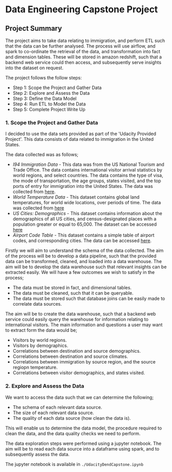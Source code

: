 # Data Engineering Capstone Project

## Project Summary

The project aims to take data relating to immigration, and perform ETL such that the data can be further analysed. The process will use airflow, and spark to co-ordinate the retrieval of the data, and transformation into fact and dimension tables. These will be stored in amazon redshift, such that a backend web service could then access, and subsequently serve insights into the dataset on request. 

The project follows the follow steps:
* Step 1: Scope the Project and Gather Data
* Step 2: Explore and Assess the Data
* Step 3: Define the Data Model
* Step 4: Run ETL to Model the Data
* Step 5: Complete Project Write Up

### 1. Scope the Project and Gather Data

I decided to use the data sets provided as part of the 'Udacity Provided Project'. This data consists of data related to immigration in the United States.

The data collected was as follows;

* *I94 Immigration Data* - This data was from the US National Tourism and Trade Office. The data contains international visitor arrival statistics by world regions, and select countries. The data contains the type of visa, the mode of transportation, the age groups, states visited, and the top ports of entry for immigration into the United States. The data was collected from [here](https://travel.trade.gov/research/reports/i94/historical/2016.html).
* *World Temperature Data* - This dataset contains global land temperatures, for world wide locations, over periods of time. The data was collected from [here](https://www.kaggle.com/berkeleyearth/climate-change-earth-surface-temperature-data)
* *US Cities: Demographics* - This dataset contains information about the demographics of all US cities, and census-designated places with a population greater or equal to 65,000. The dataset can be accessed [here](https://public.opendatasoft.com/explore/dataset/us-cities-demographics/export/)
* *Airport Code Table* - This dataset contains a simple table of airport codes, and corresponding cities. The data can be accessed [here](https://datahub.io/core/airport-codes#data).

Firstly we will aim to understand the schema of the data collected. The aim of the process will be to develop a data pipeline, such that the provided data can be transformed, cleaned, and loaded into a data warehouse. The aim will be to develop the data warehouse such that relevant insights can be extracted easily. We will have a few outcomes we wish to satisfy in the process;

* The data must be stored in fact, and dimensional tables.
* The data must be cleaned, such that it can be queryable. 
* The data must be stored such that database joins can be easily made to correlate data sources.

The aim will be to create the data warehouse, such that a backend web service could easily query the warehouse for information relating to international visitors. The main information and questions a user may want to extract form the data would be;

* Visitors by world regions.
* Visitors by demographics.
* Correlations between destination and source demographics.
* Correlations between destination and source climates.
* Correlations between immigration by source region, and the source regiopn temperature. 
* Correlations between visitor demographics, and states visited.

### 2. Explore and Assess the Data

We want to access the data such that we can determine the following;

* The schema of each relevant data source.
* The size of each relevant data source.
* The quality of each data source (how clean the data is).

This will enable us to determine the data model, the procedure required to clean the data, and the data quality checks we need to perform. 

The data exploration steps were performed using a jupyter notebook. The aim will be to read each data source into a dataframe using spark, and to subsequently assess the data. 

The jupyter notebook is available in `./UdacityDendCapstone.ipynb`
